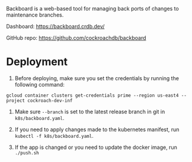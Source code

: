 Backboard is a web-based tool for managing back ports of changes to maintenance
branches.

Dashboard: https://backboard.crdb.dev/

GitHub repo: https://github.com/cockroachdb/backboard

# Deployment

1. Before deploying, make sure you set the credentials by running the following command:

```
gcloud container clusters get-credentials prime --region us-east4 --project cockroach-dev-inf
```

1. Make sure `--branch` is set to the latest release branch in git in `k8s/backboard.yaml`.

1. If you need to apply changes made to the kubernetes manifest, run `kubectl -f k8s/backboard.yaml`.

1. If the app is changed or you need to update the docker image, run `./push.sh`
